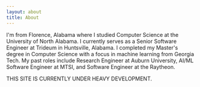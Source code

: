 ```yaml
---
layout: about
title: About
---
```



I'm from Florence, Alabama where I studied Computer Science at the University of North Alabama.
I currently serves as a Senior Software Engineer at Trideum in Huntsville, Alabama.
I completed my Master's degree in Computer Science with a focus in machine learning
from Georgia Tech.
My past roles include Research Engineer at Auburn University, AI/ML Software Engineer at MTSI, and 
Software Engineer at the Raytheon.

THIS SITE IS CURRENTLY UNDER HEAVY DEVELOPMENT.
<!---author-->